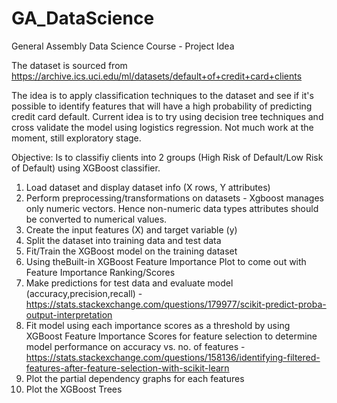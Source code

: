 # GA_DataScience
General Assembly Data Science Course - Project Idea

The dataset is sourced from https://archive.ics.uci.edu/ml/datasets/default+of+credit+card+clients

The idea is to apply classification techniques to the dataset and see if it's possible to identify features that will have a high probability of predicting credit card default. Current idea is to try using decision tree techniques and cross validate the model using logistics regression. Not much work at the moment, still exploratory stage.


Objective: Is to classifiy clients into 2 groups (High Risk of Default/Low Risk of Default) using XGBoost classifier.

1) Load dataset and display dataset info (X rows, Y attributes)
2) Perform preprocessing/transformations on datasets  - Xgboost manages only numeric vectors. Hence non-numeric data types attributes should be converted to numerical values.
3) Create the input features (X) and target variable (y)
4) Split the dataset into training data and test data 
5) Fit/Train the XGBoost model on the training dataset
6) Using theBuilt-in XGBoost Feature Importance Plot to come out with Feature Importance Ranking/Scores
7) Make predictions for test data and evaluate model (accuracy,precision,recall) - https://stats.stackexchange.com/questions/179977/scikit-predict-proba-output-interpretation
8) Fit model using each importance scores as a threshold by using XGBoost Feature Importance Scores for feature selection to determine model performance on accuracy vs. no. of features - https://stats.stackexchange.com/questions/158136/identifying-filtered-features-after-feature-selection-with-scikit-learn
9) Plot the partial dependency graphs for each features
10) Plot the XGBoost Trees




